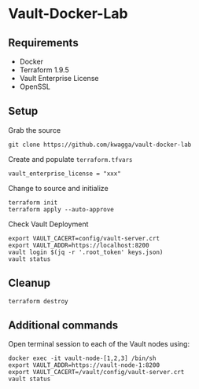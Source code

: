 # Vault-Docker-Lab

## Requirements

* Docker 
* Terraform 1.9.5
* Vault Enterprise License
* OpenSSL

## Setup

Grab the source
```
git clone https://github.com/kwagga/vault-docker-lab
```

Create and populate `terraform.tfvars`
```
vault_enterprise_license = "xxx"
```

Change to source and initialize
```
terraform init
terraform apply --auto-approve
```

Check Vault Deployment
```
export VAULT_CACERT=config/vault-server.crt
export VAULT_ADDR=https://localhost:8200
vault login $(jq -r '.root_token' keys.json)
vault status
```

## Cleanup

```
terraform destroy
```

## Additional commands

Open terminal session to each of the Vault nodes using:

```
docker exec -it vault-node-[1,2,3] /bin/sh
export VAULT_ADDR=https://vault-node-1:8200
export VAULT_CACERT=/vault/config/vault-server.crt
vault status
```

